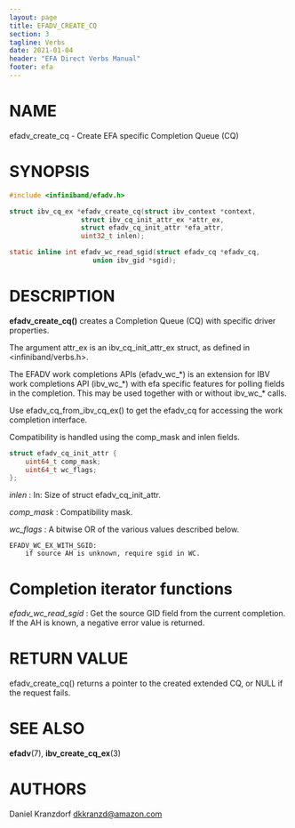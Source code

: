 ```yaml
---
layout: page
title: EFADV_CREATE_CQ
section: 3
tagline: Verbs
date: 2021-01-04
header: "EFA Direct Verbs Manual"
footer: efa
---
```


# NAME

efadv_create_cq - Create EFA specific Completion Queue (CQ)

# SYNOPSIS

```c
#include <infiniband/efadv.h>

struct ibv_cq_ex *efadv_create_cq(struct ibv_context *context,
				  struct ibv_cq_init_attr_ex *attr_ex,
				  struct efadv_cq_init_attr *efa_attr,
				  uint32_t inlen);

static inline int efadv_wc_read_sgid(struct efadv_cq *efadv_cq,
				     union ibv_gid *sgid);
```

# DESCRIPTION

**efadv_create_cq()** creates a Completion Queue (CQ) with specific driver
properties.

The argument attr_ex is an ibv_cq_init_attr_ex struct,
as defined in <infiniband/verbs.h>.

The EFADV work completions APIs (efadv_wc_\*) is an extension for IBV work
completions API (ibv_wc_\*) with efa specific features for polling fields in
the completion. This may be used together with or without ibv_wc_* calls.

Use efadv_cq_from_ibv_cq_ex() to get the efadv_cq for accessing the work
completion interface.

Compatibility is handled using the comp_mask and inlen fields.

```c
struct efadv_cq_init_attr {
	uint64_t comp_mask;
	uint64_t wc_flags;
};
```

*inlen*
:	In: Size of struct efadv_cq_init_attr.

*comp_mask*
:	Compatibility mask.

*wc_flags*
:       A bitwise OR of the various values described below.

	EFADV_WC_EX_WITH_SGID:
		if source AH is unknown, require sgid in WC.


# Completion iterator functions

*efadv_wc_read_sgid*
:	Get the source GID field from the current completion.
	If the AH is known, a negative error value is returned.


# RETURN VALUE

efadv_create_cq() returns a pointer to the created extended CQ, or NULL if the
request fails.

# SEE ALSO

**efadv**(7), **ibv_create_cq_ex**(3)

# AUTHORS

Daniel Kranzdorf <dkkranzd@amazon.com>
